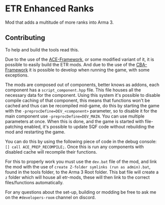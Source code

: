 
# ETR Enhanced Ranks

Mod that adds a multitude of more ranks into Arma 3.




## Contributing

To help and build the tools read this.

Due to the use of the [ACE-Framework](https://github.com/acemod/arma-project-template), or some modified variant of it, it is possible to easily build the ETR mods.
And due to the use of the [CBA-Framework](https://github.com/CBATeam/CBA_A3) it is possible to develop when running the game, with some exceptions.

The mods are composed out of components, better knows as addons, each component has a `script_component.hpp` file. This file houses all the necessary data for the component.
Using this system it's possible to disable compile caching of that component, this means that functions won't be cached and thus can be recompiled mid-game, do this by starting the game with the `-preprocDefine=DEV_<component>` parameter, so to disable it for the main component use `-preprocDefine=DEV_MAIN`. You can use multiple parameters at once.
When this is done, and the game is started with file-patching enabled, it's possible to update SQF code without rebuilding the mod and restarting the game.

You can do this by using the following piece of code in the debug console: `[] call ACE_PREP_RECOMPILE;`.
Once this is run any components with disabled cache will recompile their functions.

For this to properly work you must use the `dev.bat` file of the mod, and link the mod with the use of `create Z-folder symlinks (run as admin).bat`, found in the tools folder, to the Arma 3 Root folder.
This bat file will create a `z` folder which will house all etr-mods, these will then link to the correct files/functions automatically.

For any questions about the set-up, building or modding be free to ask me on the `#developers-room` channel on discord.

